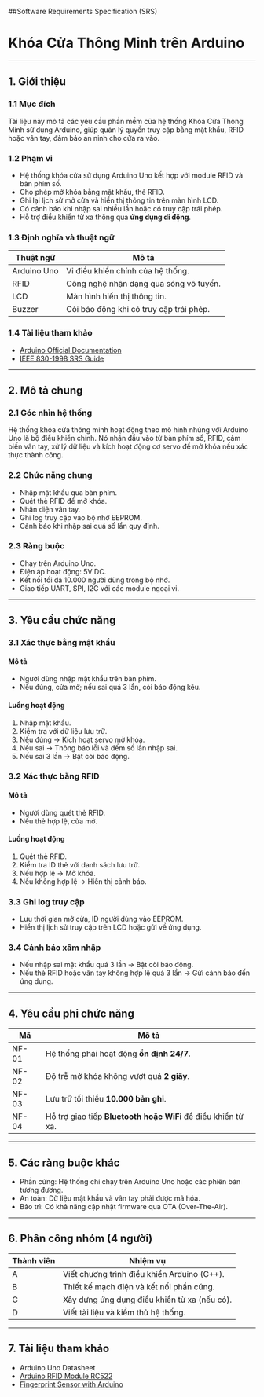 
##Software Requirements Specification (SRS)
# Khóa Cửa Thông Minh trên Arduino

---

## 1. Giới thiệu
### 1.1 Mục đích  
Tài liệu này mô tả các yêu cầu phần mềm của hệ thống Khóa Cửa Thông Minh sử dụng Arduino, giúp quản lý quyền truy cập bằng mật khẩu, RFID hoặc vân tay, đảm bảo an ninh cho cửa ra vào.  

### 1.2 Phạm vi  
- Hệ thống khóa cửa sử dụng Arduino Uno kết hợp với module RFID và bàn phím số.  
- Cho phép mở khóa bằng mật khẩu, thẻ RFID.  
- Ghi lại lịch sử mở cửa và hiển thị thông tin trên màn hình LCD.  
- Có cảnh báo khi nhập sai nhiều lần hoặc có truy cập trái phép.  
- Hỗ trợ điều khiển từ xa thông qua **ứng dụng di động**.  

### 1.3 Định nghĩa và thuật ngữ  
| Thuật ngữ | Mô tả |
|-----------|-------|
| Arduino Uno | Vi điều khiển chính của hệ thống. |
| RFID | Công nghệ nhận dạng qua sóng vô tuyến. |
| LCD | Màn hình hiển thị thông tin. |
| Buzzer | Còi báo động khi có truy cập trái phép. |

### 1.4 Tài liệu tham khảo  
- [Arduino Official Documentation](https://www.arduino.cc/en/Guide)  
- [IEEE 830-1998 SRS Guide](https://en.wikipedia.org/wiki/Software_requirements_specification)  

---

## 2. Mô tả chung
### 2.1 Góc nhìn hệ thống  
Hệ thống khóa cửa thông minh hoạt động theo mô hình nhúng với Arduino Uno là bộ điều khiển chính. Nó nhận đầu vào từ bàn phím số, RFID, cảm biến vân tay, xử lý dữ liệu và kích hoạt động cơ servo để mở khóa nếu xác thực thành công.  

### 2.2 Chức năng chung  
- Nhập mật khẩu qua bàn phím.  
- Quét thẻ RFID để mở khóa.  
- Nhận diện vân tay.  
- Ghi log truy cập vào bộ nhớ EEPROM.  
- Cảnh báo khi nhập sai quá số lần quy định.  

### 2.3 Ràng buộc  
- Chạy trên Arduino Uno.  
- Điện áp hoạt động: 5V DC.  
- Kết nối tối đa 10.000 người dùng trong bộ nhớ.  
- Giao tiếp UART, SPI, I2C với các module ngoại vi.  

---

## 3. Yêu cầu chức năng  

### 3.1 Xác thực bằng mật khẩu  
#### Mô tả  
- Người dùng nhập mật khẩu trên bàn phím.  
- Nếu đúng, cửa mở; nếu sai quá 3 lần, còi báo động kêu.  

#### Luồng hoạt động
1. Nhập mật khẩu.  
2. Kiểm tra với dữ liệu lưu trữ.  
3. Nếu đúng → Kích hoạt servo mở khóa.  
4. Nếu sai → Thông báo lỗi và đếm số lần nhập sai.  
5. Nếu sai 3 lần → Bật còi báo động.  

### 3.2 Xác thực bằng RFID  
#### Mô tả
- Người dùng quét thẻ RFID.  
- Nếu thẻ hợp lệ, cửa mở.  

#### Luồng hoạt động   
1. Quét thẻ RFID.  
2. Kiểm tra ID thẻ với danh sách lưu trữ.  
3. Nếu hợp lệ → Mở khóa.  
4. Nếu không hợp lệ → Hiển thị cảnh báo.  

### 3.3 Ghi log truy cập  
- Lưu thời gian mở cửa, ID người dùng vào EEPROM.  
- Hiển thị lịch sử truy cập trên LCD hoặc gửi về ứng dụng.  

### 3.4 Cảnh báo xâm nhập  
- Nếu nhập sai mật khẩu quá 3 lần → Bật còi báo động.  
- Nếu thẻ RFID hoặc vân tay không hợp lệ quá 3 lần → Gửi cảnh báo đến ứng dụng.  

---

## 4. Yêu cầu phi chức năng
|   Mã  |                    Mô tả                                       |
|-------|----------------------------------------------------------------|
| NF-01 | Hệ thống phải hoạt động **ổn định 24/7**.                      |
| NF-02 | Độ trễ mở khóa không vượt quá **2 giây**.                      |
| NF-03 | Lưu trữ tối thiểu **10.000 bản ghi**.                          |
| NF-04 | Hỗ trợ giao tiếp **Bluetooth hoặc WiFi** để điều khiển từ xa.  |


---

## 5. Các ràng buộc khác
- Phần cứng: Hệ thống chỉ chạy trên Arduino Uno hoặc các phiên bản tương đương.  
- An toàn: Dữ liệu mật khẩu và vân tay phải được mã hóa.  
- Bảo trì: Có khả năng cập nhật firmware qua OTA (Over-The-Air).  

---

## 6. Phân công nhóm (4 người)  
| Thành viên |               Nhiệm vụ                       |
|------------|----------------------------------------------|
|       A    | Viết chương trình điều khiển Arduino (C++).  |
|       B    | Thiết kế mạch điện và kết nối phần cứng.     |
|       C    | Xây dựng ứng dụng điều khiển từ xa (nếu có). |
|       D    | Viết tài liệu và kiểm thử hệ thống.          |

---

## 7. Tài liệu tham khảo
- Arduino Uno Datasheet  
- [Arduino RFID Module RC522](https://randomnerdtutorials.com/how-to-use-rc522-rfid-module-with-arduino/)  
- [Fingerprint Sensor with Arduino](https://howtomechatronics.com/tutorials/arduino/fingerprint-sensor-with-arduino/)  


